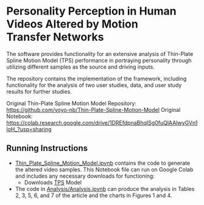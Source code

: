 # Personality Perception in Human Videos Altered by Motion Transfer Networks

The software provides functionality for an extensive analysis of Thin-Plate Spline Motion Model (TPS) performance in portraying personality through utilizing different samples as the source and driving inputs.

The repository contains the implementation of the framework, including functionality for the analysis of two user studies, data, and user study results for further studies. 

Original Thin-Plate Spline Motion Model Repository: https://github.com/yoyo-nb/Thin-Plate-Spline-Motion-Model
Original Notebook: https://colab.research.google.com/drive/1DREfdpnaBhqISg0fuQlAAIwyGVn1loH_?usp=sharing

## Running Instructions
- [Thin_Plate_Spline_Motion_Model.ipynb](Thin_Plate_Spline_Motion_Model.ipynb) contains the code to generate the altered video samples. This Notebook file can run on Google Colab and includes any necessary downloads for functioning:
  -  Downloads [TPS](https://github.com/yoyo-nb/Thin-Plate-Spline-Motion-Model.git) Model
- The code in [Analysis/Analysis.ipynb](Analysis/Analysis.ipynb) can produce the analysis in Tables 2, 3, 5, 6, and 7 of the article and the charts in Figures 1 and 4.
